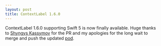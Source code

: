 ```yaml
---
layout: post
title: ContextLabel 1.6.0
---
```


ContextLabel 1.6.0 supporting Swift 5 is now finally available. Huge thanks to [Shyngys Kassymov](https://github.com/chika-kasymov) for the PR and my apologies for the long wait to merge and push the updated [pod](https://cocoapods.org/pods/ContextLabel).